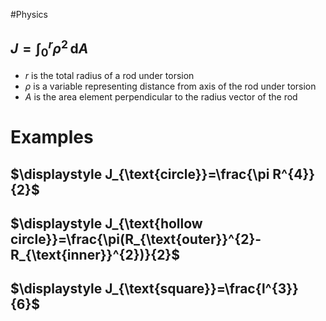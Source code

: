 #Physics 
## $\displaystyle J=\int_{0}^{r} \rho ^{2} \, \mathrm{d}A$
* $\displaystyle r$ is the total radius of a rod under torsion
* $\displaystyle \rho$ is a variable representing distance from axis of the rod under torsion
* $\displaystyle A$ is the area element perpendicular to the radius vector of the rod
# Examples
## $\displaystyle J_{\text{circle}}=\frac{\pi R^{4}}{2}$
## $\displaystyle J_{\text{hollow circle}}=\frac{\pi(R_{\text{outer}}^{2}-R_{\text{inner}}^{2})}{2}$
## $\displaystyle J_{\text{square}}=\frac{l^{3}}{6}$